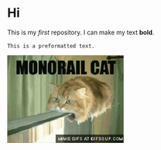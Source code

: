 # Hi

This is my *first* repository. I can make my text **bold**.
	
	This is a preformatted text.




![](./cat.gif)
